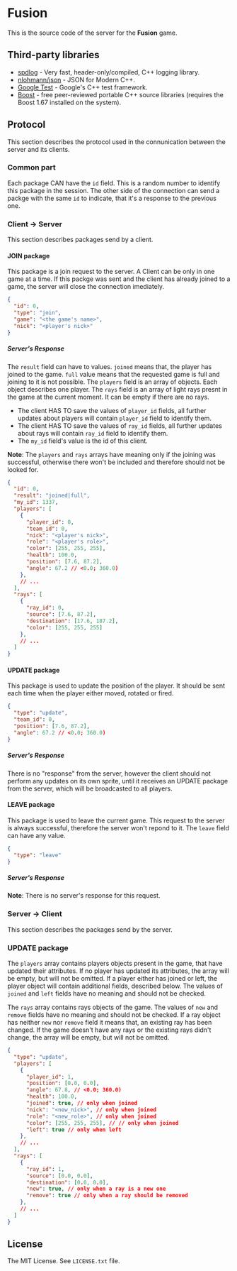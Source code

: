 # Fusion

This is the source code of the server for the **Fusion** game.

## Third-party libraries

* [spdlog](https://github.com/gabime/spdlog) - Very fast, header-only/compiled,
  C++ logging library.
* [nlohmann/json](https://github.com/nlohmann/json) - JSON for Modern C++.
* [Google Test](https://github.com/google/googletest) - Google's C++ test framework.
* [Boost](https://www.boost.org/) - free peer-reviewed portable C++ source libraries
  (requires the Boost 1.67 installed on the system).

## Protocol

This section describes the protocol used in the connunication between the server
and its clients.


### Common part
Each package CAN have the `id` field. This is a random number to identify this
package in the session. The other side of the connection can send a packge with
the same `id` to indicate, that it's a response to the previous one.


### Client -> Server

This section describes packages send by a client.

#### JOIN package

This package is a join request to the server. A Client can be only in one game
at a time. If this packge was sent and the client has already joined to a game,
the server will close the connection imediately.

```json
{
  "id": 0,
  "type": "join",
  "game": "<the game's name>",
  "nick": "<player's nick>"
}
```

##### Server's Response

The `result` field can have to values. `joined` means that, the player has
joined to the game. `full` value means that the requested game is full and
joining to it is not possible. The `players` field is an array of objects. Each
object describes one player. The `rays` field is an array of light rays presnt
in the game at the current moment. It can be empty if there are no rays.

* The client HAS TO save the values of `player_id` fields, all further updates
  about players will contain `player_id` field to identify them.
* The client HAS TO save the values of `ray_id` fields, all further updates
  about rays will contain `ray_id` field to identify them.
* The `my_id` field's value is the id of this client.

**Note**: The `players` and `rays` arrays have meaning only if the joining was
successful, otherwise there won't be included and therefore should not be looked
for.

```json
{
  "id": 0,
  "result": "joined|full",
  "my_id": 1337,
  "players": [
    {
      "player_id": 0,
      "team_id": 0,
      "nick": "<player's nick>",
      "role": "<player's role>",
      "color": [255, 255, 255],
      "health": 100.0,
      "position": [7.6, 87.2],
      "angle": 67.2 // <0.0; 360.0)
    },
    // ...
  ],
  "rays": [
    {
      "ray_id": 0,
      "source": [7.6, 87.2],
      "destination": [17.6, 187.2],
      "color": [255, 255, 255]
    },
    // ...
  ]
}
```

#### UPDATE package

This package is used to update the position of the player. It should be sent
each time when the player either moved, rotated or fired.

```json
{
  "type": "update",
  "team_id": 0,
  "position": [7.6, 87.2],
  "angle": 67.2 // <0.0; 360.0)
}
```

##### Server's Response

There is no "response" from the server, however the client should not perform
any updates on its own sprite, until it receives an UPDATE package from the
server, which will be broadcasted to all players.

#### LEAVE package

This package is used to leave the current game. This request to the server is
always successful, therefore the server won't repond to it. The `leave` field
can have any value.

```json
{
  "type": "leave"
}
```

##### Server's Response

**Note**: There is no server's response for this request.


### Server -> Client

This section describes the packages send by the server.

### UPDATE package

The `players` array contains players objects present in the game, that have
updated their attributes. If no player has updated its attributes, the array
will be empty, but will not be omitted.
If a player either has joined or left, the player object will contain additional
fields, described below.
The values of `joined` and `left` fields have no meaning and should not be
checked.

The `rays` array contains rays objects of the game.
The values of `new` and `remove` fields have no meaning and should not be
checked. If a ray object has neither `new` nor `remove` field it means that, an
existing ray has been changed. If the game doesn't have any rays or the existing
rays didn't change, the array will be empty, but will not be omitted.

```json
{
  "type": "update",
  "players": [
    {
      "player_id": 1,
      "position": [0.0, 0.0],
      "angle": 67.8, // <0.0; 360.0)
      "health": 100.0,
      "joined": true, // only when joined
      "nick": "<new_nick>", // only when joined
      "role": "<new_role>", // only when joined
      "color": [255, 255, 255], // // only when joined
      "left": true // only when left
    },
    // ...
  ],
  "rays": [
    {
      "ray_id": 1,
      "source": [0.0, 0.0],
      "destination": [0.0, 0.0],
      "new": true, // only when a ray is a new one
      "remove": true // only when a ray should be removed
    },
    // ...
  ]
}
```

## License
The MIT License. See `LICENSE.txt` file.
